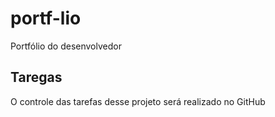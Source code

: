 # portf-lio
Portfólio do desenvolvedor

## Taregas

O controle das tarefas desse projeto será realizado no GitHub
